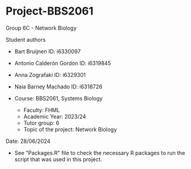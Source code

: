 # Project-BBS2061
Group 6C - Network Biology


Student authors
- Bart Bruijnen	ID: i6330097
- Antonio Calderón Gordon	ID: i6319845
- Anna Zografaki ID: i6329301
- Naia Barney Machado	ID: i6318726




- Course: BBS2061, Systems Biology
    - Faculty: FHML							
    - Academic Year: 2023/24
    - Tutor group: 6
    - Topic of the project: Network Biology

Date: 28/06/2024

- See "Packages.R" file to check the necessary R packages to run the script that was used in this project.
